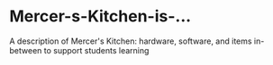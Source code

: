 # Mercer-s-Kitchen-is-...
A description of Mercer's Kitchen: hardware, software, and items in-between to support students learning
